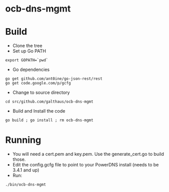 # ocb-dns-mgmt


# Build

* Clone the tree
* Set up Go PATH
```
export GOPATH=`pwd`
```
* Go dependencies
```
go get github.com/ant0ine/go-json-rest/rest
go get code.google.com/p/gcfg
```
* Change to source directory
```
cd src/github.com/galthaus/ocb-dns-mgmt
```
* Build and Install the code
```
go build ; go install ; rm ocb-dns-mgmt
```

# Running

* You will need a cert.pem and key.pem.  Use the generate_cert.go to build those.
* Edit the config.gcfg file to point to your PowerDNS install (needs to be 3.4.1 and up)
* Run:
```
./bin/ocb-dns-mgmt
```

